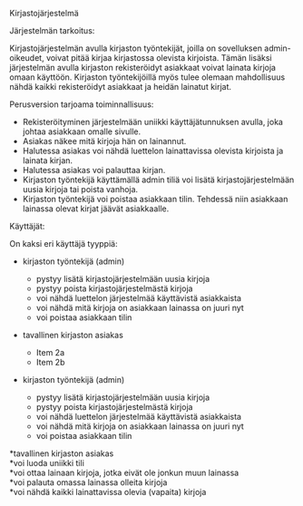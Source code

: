 Kirjastojärjestelmä

Järjestelmän tarkoitus:

Kirjastojärjestelmän avulla kirjaston työntekijät, joilla on sovelluksen admin-oikeudet, voivat 
pitää kirjaa kirjastossa olevista kirjoista. Tämän lisäksi järjestelmän avulla kirjaston rekisteröidyt 
asiakkaat voivat lainata kirjoja omaan käyttöön. Kirjaston työntekijöillä myös tulee olemaan 
mahdollisuus nähdä kaikki rekisteröidyt asiakkaat ja heidän lainatut kirjat.

Perusversion tarjoama toiminnallisuus:
* Rekisteröityminen järjestelmään uniikki käyttäjätunnuksen avulla, joka johtaa asiakkaan omalle sivulle.
* Asiakas näkee mitä kirjoja hän on lainannut.
* Halutessa asiakas voi nähdä luettelon lainattavissa olevista kirjoista ja lainata kirjan.
* Halutessa asiakas voi palauttaa kirjan.
* Kirjaston työntekijä käyttämällä admin tiliä voi lisätä kirjastojärjestelmään uusia kirjoja tai poista vanhoja.
* Kirjaston työntekijä voi poistaa asiakkaan tilin. Tehdessä niin asiakkaan lainassa olevat kirjat jäävät asiakkaalle.


Käyttäjät:

On kaksi eri käyttäjä tyyppiä:
* kirjaston työntekijä (admin)
  * pystyy lisätä kirjastojärjestelmään uusia kirjoja
  * pystyy poista kirjastojärjestelmästä kirjoja
  * voi nähdä luettelon järjestelmää käyttävistä asiakkaista
  * voi nähdä mitä kirjoja on asiakkaan lainassa on juuri nyt
  * voi poistaa asiakkaan tilin 
* tavallinen kirjaston asiakas  
  * Item 2a
  * Item 2b

* kirjaston työntekijä (admin)  
  * pystyy lisätä kirjastojärjestelmään uusia kirjoja  
  * pystyy poista kirjastojärjestelmästä kirjoja  
  * voi nähdä luettelon järjestelmää käyttävistä asiakkaista  
  * voi nähdä mitä kirjoja on asiakkaan lainassa on juuri nyt  
  * voi poistaa asiakkaan tilin  

*tavallinen kirjaston asiakas  
  *voi luoda uniikki tili  
  *voi ottaa lainaan kirjoja, jotka eivät ole jonkun muun lainassa  
  *voi palauta omassa lainassa olleita kirjoja  
  *voi nähdä kaikki lainattavissa olevia (vapaita) kirjoja  
